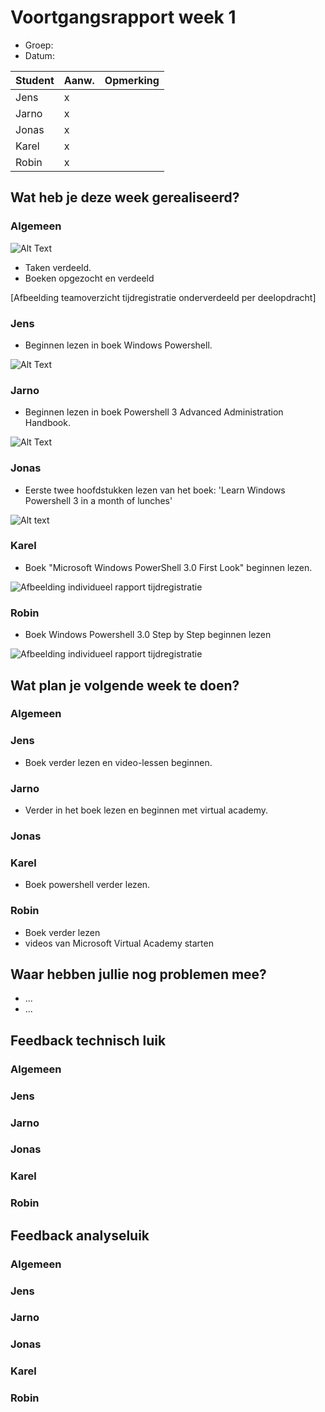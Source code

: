 # Voortgangsrapport week 1

* Groep:
* Datum:

| Student  | Aanw. | Opmerking |
| :---     | :---  | :---      |
| Jens |  x  |           |
| Jarno | x  |           |
| Jonas |   x   |           |
| Karel |   x   |           |
| Robin |   x   |           |

## Wat heb je deze week gerealiseerd?

### Algemeen

![Alt Text](http://i.imgur.com/ofabE63.png)

* Taken verdeeld.
* Boeken opgezocht en verdeeld

[Afbeelding teamoverzicht tijdregistratie onderverdeeld per deelopdracht]

### Jens

* Beginnen lezen in boek Windows Powershell.

![Alt Text](http://i.imgur.com/wJUrg4Z.png)

### Jarno

* Beginnen lezen in boek Powershell 3 Advanced Administration Handbook.

![Alt Text](http://i.imgur.com/C3Xxfbu.png)

### Jonas

* Eerste twee hoofdstukken lezen van het boek: 'Learn Windows Powershell 3 in a month of lunches'

![Alt text](http://i.imgur.com/dJ1WCTt.png)

### Karel

* Boek "Microsoft Windows PowerShell 3.0 First Look" beginnen lezen.

![Afbeelding individueel rapport tijdregistratie](http://i.imgur.com/mq4in4N.jpg)

### Robin

* Boek Windows Powershell 3.0 Step by Step beginnen lezen

![Afbeelding individueel rapport tijdregistratie](https://i.gyazo.com/f29baff7060ac647d6fa9b2ca21beeb1.png)


## Wat plan je volgende week te doen?

### Algemeen
### Jens
* Boek verder lezen en video-lessen beginnen.

### Jarno
* Verder in het boek lezen en beginnen met virtual academy.


### Jonas


### Karel
 * Boek powershell verder lezen.

### Robin
 * Boek verder lezen
 * videos van Microsoft Virtual Academy starten


## Waar hebben jullie nog problemen mee?

* ...
* ...

## Feedback technisch luik

### Algemeen

### Jens
### Jarno
### Jonas
### Karel
### Robin

## Feedback analyseluik

### Algemeen

### Jens
### Jarno
### Jonas
### Karel
### Robin

